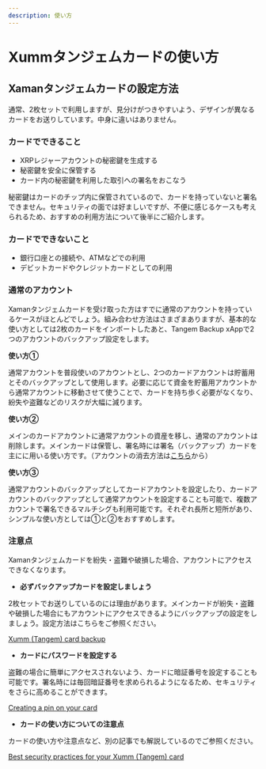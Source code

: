 ```yaml
---
description: 使い方
---
```


# Xummタンジェムカードの使い方

## Xamanタンジェムカードの設定方法

通常、2枚セットで利用しますが、見分けがつきやすいよう、デザインが異なるカードをお送りしています。中身に違いはありません。

### カードでできること

* XRPレジャーアカウントの秘密鍵を生成する
* 秘密鍵を安全に保管する
* カード内の秘密鍵を利用した取引への署名をおこなう

秘密鍵はカードのチップ内に保管されているので、カードを持っていないと署名できません。セキュリティの面では好ましいですが、不便に感じるケースも考えられるため、おすすめの利用方法について後半にご紹介します。

### カードでできないこと

* 銀行口座との接続や、ATMなどでの利用
* デビットカードやクレジットカードとしての利用

### 通常のアカウント

Xamanタンジェムカードを受け取った方はすでに通常のアカウントを持っているケースがほとんどでしょう。組み合わせ方法はさまざまありますが、基本的な使い方としては2枚のカードをインポートしたあと、Tangem Backup xAppで2つのアカウントのバックアップ設定をします。

**使い方①**

通常アカウントを普段使いのアカウントとし、2つのカードアカウントは貯蓄用とそのバックアップとして使用します。必要に応じて資金を貯蓄用アカウントから通常アカウントに移動させて使うことで、カードを持ち歩く必要がなくなり、紛失や盗難などのリスクが大幅に減ります。

**使い方②**

メインのカードアカウントに通常アカウントの資産を移し、通常のアカウントは削除します。メインカードは保管し、署名時には署名（バックアップ）カードを主にに用いる使い方です。（アカウントの消去方法は[こちら](https://help.xumm.app/learning-more-about-xumm/deleting-an-xrpl-account)から）

**使い方③**

通常アカウントのバックアップとしてカードアカウントを設定したり、カードアカウントのバックアップとして通常アカウントを設定することも可能で、複数アカウントで署名できるマルチシグも利用可能です。それぞれ長所と短所があり、シンプルな使い方としては①と②をおすすめします。

### 注意点

Xamanタンジェムカードを紛失・盗難や破損した場合、アカウントにアクセスできなくなります。

* **必ずバックアップカードを設定しましょう**

2枚セットでお送りしているのには理由があります。メインカードが紛失・盗難や破損した場合にもアカウントにアクセスできるようにバックアップの設定をしましょう。設定方法はこちらをご参照ください。

[Xumm (Tangem) card backup](https://help.xumm.app/xumm-tangem-cards/how-to-configure-a-backup-signing-account)



* **カードにパスワードを設定する**

盗難の場合に簡単にアクセスされないよう、カードに暗証番号を設定することも可能です。署名時には毎回暗証番号を求められるようになるため、セキュリティをさらに高めることができます。

[Creating a pin on your card](https://help.xumm.app/xumm-tangem-cards/creating-a-pin-on-your-xumm-tangem-card)



* **カードの使い方についての注意点**

カードの使い方や注意点など、別の記事でも解説しているのでご参照ください。

[Best security practices for your Xumm (Tangem) card](https://help.xumm.app/xumm-tangem-cards/best-security-practices-using-a-xumm-card)

